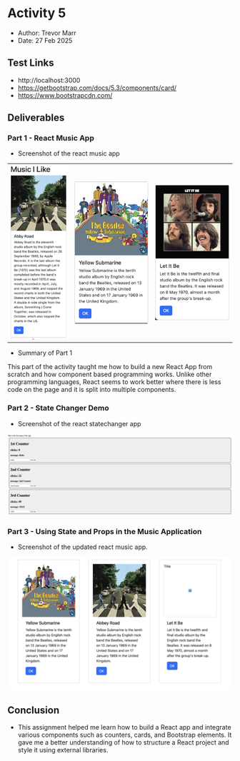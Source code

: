 # Activity 5

- Author:  Trevor Marr
- Date:  27 Feb 2025


## Test Links

- http://localhost:3000
- https://getbootstrap.com/docs/5.3/components/card/
- https://www.bootstrapcdn.com/



## Deliverables

### Part 1 - React Music App
- Screenshot of the react music app
  
||||
|--|--|--|
|![pt1](pt1.png)|![pt2](pt2.png)|![pt3](pt3.png)


- Summary of Part 1

This part of the activity taught me how to build a new React App from scratch and how component based programming works. Unlike other programming languages, React seems to work better where there is less code on the page and it is split into multiple components.


### Part 2 - State Changer Demo
- Screenshot of the react statechanger app

![pt4](pt4.png)



### Part 3 - Using State and Props in the Music Application
- Screenshot of the updated react music app.

![pt5](pt5.png)





## Conclusion

- This assignment helped me learn how to build a React app and integrate various components such as counters, cards, and Bootstrap elements. It gave me a better understanding of how to structure a React project and style it using external libraries.